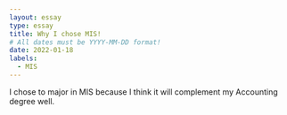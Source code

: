 ```yaml
---
layout: essay
type: essay
title: Why I chose MIS!
# All dates must be YYYY-MM-DD format!
date: 2022-01-18
labels:
  - MIS
---
```


I chose to major in MIS because I think it will complement my Accounting degree well. 
